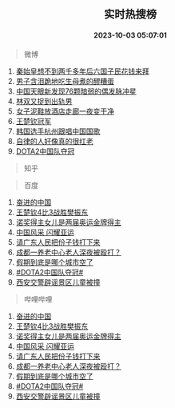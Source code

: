 <div align="center"><h2>实时热搜榜</h2><h4>2023-10-03 05:07:01</h4></div>

> 微博  

1. [秦始皇想不到两千多年后六国子民花钱来拜](https://s.weibo.com/weibo?q=%23%E7%A7%A6%E5%A7%8B%E7%9A%87%E6%83%B3%E4%B8%8D%E5%88%B0%E4%B8%A4%E5%8D%83%E5%A4%9A%E5%B9%B4%E5%90%8E%E5%85%AD%E5%9B%BD%E5%AD%90%E6%B0%91%E8%8A%B1%E9%92%B1%E6%9D%A5%E6%8B%9C%23&t=31&band_rank=1&Refer=top)<br />
2. [男子含泪跪地吃生母煮的醪糟蛋](https://s.weibo.com/weibo?q=%23%E7%94%B7%E5%AD%90%E5%90%AB%E6%B3%AA%E8%B7%AA%E5%9C%B0%E5%90%83%E7%94%9F%E6%AF%8D%E7%85%AE%E7%9A%84%E9%86%AA%E7%B3%9F%E8%9B%8B%23&t=31&band_rank=2&Refer=top)<br />
3. [中国天眼新发现76颗暗弱的偶发脉冲星](https://s.weibo.com/weibo?q=%23%E4%B8%AD%E5%9B%BD%E5%A4%A9%E7%9C%BC%E6%96%B0%E5%8F%91%E7%8E%B076%E9%A2%97%E6%9A%97%E5%BC%B1%E7%9A%84%E5%81%B6%E5%8F%91%E8%84%89%E5%86%B2%E6%98%9F%23&t=31&band_rank=3&Refer=top)<br />
4. [林双又捉到出轨男](https://s.weibo.com/weibo?q=%23%E6%9E%97%E5%8F%8C%E5%8F%88%E6%8D%89%E5%88%B0%E5%87%BA%E8%BD%A8%E7%94%B7%23&t=31&band_rank=4&Refer=top)<br />
5. [女子泥鞋放酒店走廊一夜变干净](https://s.weibo.com/weibo?q=%23%E5%A5%B3%E5%AD%90%E6%B3%A5%E9%9E%8B%E6%94%BE%E9%85%92%E5%BA%97%E8%B5%B0%E5%BB%8A%E4%B8%80%E5%A4%9C%E5%8F%98%E5%B9%B2%E5%87%80%23&t=31&band_rank=5&Refer=top)<br />
6. [王楚钦冠军](https://s.weibo.com/weibo?q=%23%E7%8E%8B%E6%A5%9A%E9%92%A6%E5%86%A0%E5%86%9B%23&t=31&band_rank=6&Refer=top)<br />
7. [韩国选手杭州跟唱中国国歌](https://s.weibo.com/weibo?q=%23%E9%9F%A9%E5%9B%BD%E9%80%89%E6%89%8B%E6%9D%AD%E5%B7%9E%E8%B7%9F%E5%94%B1%E4%B8%AD%E5%9B%BD%E5%9B%BD%E6%AD%8C%23&t=31&band_rank=7&Refer=top)<br />
8. [自律的人好像真的很扛老](https://s.weibo.com/weibo?q=%E8%87%AA%E5%BE%8B%E7%9A%84%E4%BA%BA%E5%A5%BD%E5%83%8F%E7%9C%9F%E7%9A%84%E5%BE%88%E6%89%9B%E8%80%81&t=31&band_rank=8&Refer=top)<br />
9. [DOTA2中国队夺冠](https://s.weibo.com/weibo?q=%23DOTA2%E4%B8%AD%E5%9B%BD%E9%98%9F%E5%A4%BA%E5%86%A0%23&t=31&band_rank=9&Refer=top)<br />

> 知乎  


> 百度  

1. [奋进的中国](https://www.baidu.com/s?wd=%E5%A5%8B%E8%BF%9B%E7%9A%84%E4%B8%AD%E5%9B%BD&sa=fyb_news&rsv_dl=fyb_news)<br />
2. [王楚钦4比3战胜樊振东](https://www.baidu.com/s?wd=%E7%8E%8B%E6%A5%9A%E9%92%A64%E6%AF%943%E6%88%98%E8%83%9C%E6%A8%8A%E6%8C%AF%E4%B8%9C&sa=fyb_news&rsv_dl=fyb_news)<br />
3. [诺奖得主女儿是两届奥运金牌得主](https://www.baidu.com/s?wd=%E8%AF%BA%E5%A5%96%E5%BE%97%E4%B8%BB%E5%A5%B3%E5%84%BF%E6%98%AF%E4%B8%A4%E5%B1%8A%E5%A5%A5%E8%BF%90%E9%87%91%E7%89%8C%E5%BE%97%E4%B8%BB&sa=fyb_news&rsv_dl=fyb_news)<br />
4. [中国风采 闪耀亚运](https://www.baidu.com/s?wd=%E4%B8%AD%E5%9B%BD%E9%A3%8E%E9%87%87+%E9%97%AA%E8%80%80%E4%BA%9A%E8%BF%90&sa=fyb_news&rsv_dl=fyb_news)<br />
5. [请广东人民把份子钱打下来](https://www.baidu.com/s?wd=%E8%AF%B7%E5%B9%BF%E4%B8%9C%E4%BA%BA%E6%B0%91%E6%8A%8A%E4%BB%BD%E5%AD%90%E9%92%B1%E6%89%93%E4%B8%8B%E6%9D%A5&sa=fyb_news&rsv_dl=fyb_news)<br />
6. [成都一养老中心老人深夜被殴打？](https://www.baidu.com/s?wd=%E6%88%90%E9%83%BD%E4%B8%80%E5%85%BB%E8%80%81%E4%B8%AD%E5%BF%83%E8%80%81%E4%BA%BA%E6%B7%B1%E5%A4%9C%E8%A2%AB%E6%AE%B4%E6%89%93%EF%BC%9F&sa=fyb_news&rsv_dl=fyb_news)<br />
7. [假期到底是哪个城市空了](https://www.baidu.com/s?wd=%E5%81%87%E6%9C%9F%E5%88%B0%E5%BA%95%E6%98%AF%E5%93%AA%E4%B8%AA%E5%9F%8E%E5%B8%82%E7%A9%BA%E4%BA%86&sa=fyb_news&rsv_dl=fyb_news)<br />
8. [#DOTA2中国队夺冠#](https://www.baidu.com/s?wd=%23DOTA2%E4%B8%AD%E5%9B%BD%E9%98%9F%E5%A4%BA%E5%86%A0%23&sa=fyb_news&rsv_dl=fyb_news)<br />
9. [西安交警辟谣景区儿童被撞](https://www.baidu.com/s?wd=%E8%A5%BF%E5%AE%89%E4%BA%A4%E8%AD%A6%E8%BE%9F%E8%B0%A3%E6%99%AF%E5%8C%BA%E5%84%BF%E7%AB%A5%E8%A2%AB%E6%92%9E&sa=fyb_news&rsv_dl=fyb_news)<br />

> 哔哩哔哩  

1. [奋进的中国](https://www.baidu.com/s?wd=%E5%A5%8B%E8%BF%9B%E7%9A%84%E4%B8%AD%E5%9B%BD&sa=fyb_news&rsv_dl=fyb_news)<br />
2. [王楚钦4比3战胜樊振东](https://www.baidu.com/s?wd=%E7%8E%8B%E6%A5%9A%E9%92%A64%E6%AF%943%E6%88%98%E8%83%9C%E6%A8%8A%E6%8C%AF%E4%B8%9C&sa=fyb_news&rsv_dl=fyb_news)<br />
3. [诺奖得主女儿是两届奥运金牌得主](https://www.baidu.com/s?wd=%E8%AF%BA%E5%A5%96%E5%BE%97%E4%B8%BB%E5%A5%B3%E5%84%BF%E6%98%AF%E4%B8%A4%E5%B1%8A%E5%A5%A5%E8%BF%90%E9%87%91%E7%89%8C%E5%BE%97%E4%B8%BB&sa=fyb_news&rsv_dl=fyb_news)<br />
4. [中国风采 闪耀亚运](https://www.baidu.com/s?wd=%E4%B8%AD%E5%9B%BD%E9%A3%8E%E9%87%87+%E9%97%AA%E8%80%80%E4%BA%9A%E8%BF%90&sa=fyb_news&rsv_dl=fyb_news)<br />
5. [请广东人民把份子钱打下来](https://www.baidu.com/s?wd=%E8%AF%B7%E5%B9%BF%E4%B8%9C%E4%BA%BA%E6%B0%91%E6%8A%8A%E4%BB%BD%E5%AD%90%E9%92%B1%E6%89%93%E4%B8%8B%E6%9D%A5&sa=fyb_news&rsv_dl=fyb_news)<br />
6. [成都一养老中心老人深夜被殴打？](https://www.baidu.com/s?wd=%E6%88%90%E9%83%BD%E4%B8%80%E5%85%BB%E8%80%81%E4%B8%AD%E5%BF%83%E8%80%81%E4%BA%BA%E6%B7%B1%E5%A4%9C%E8%A2%AB%E6%AE%B4%E6%89%93%EF%BC%9F&sa=fyb_news&rsv_dl=fyb_news)<br />
7. [假期到底是哪个城市空了](https://www.baidu.com/s?wd=%E5%81%87%E6%9C%9F%E5%88%B0%E5%BA%95%E6%98%AF%E5%93%AA%E4%B8%AA%E5%9F%8E%E5%B8%82%E7%A9%BA%E4%BA%86&sa=fyb_news&rsv_dl=fyb_news)<br />
8. [#DOTA2中国队夺冠#](https://www.baidu.com/s?wd=%23DOTA2%E4%B8%AD%E5%9B%BD%E9%98%9F%E5%A4%BA%E5%86%A0%23&sa=fyb_news&rsv_dl=fyb_news)<br />
9. [西安交警辟谣景区儿童被撞](https://www.baidu.com/s?wd=%E8%A5%BF%E5%AE%89%E4%BA%A4%E8%AD%A6%E8%BE%9F%E8%B0%A3%E6%99%AF%E5%8C%BA%E5%84%BF%E7%AB%A5%E8%A2%AB%E6%92%9E&sa=fyb_news&rsv_dl=fyb_news)<br />
